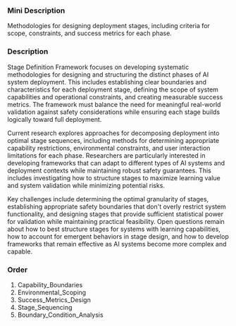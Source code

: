 ### Mini Description

Methodologies for designing deployment stages, including criteria for scope, constraints, and success metrics for each phase.

### Description

Stage Definition Framework focuses on developing systematic methodologies for designing and structuring the distinct phases of AI system deployment. This includes establishing clear boundaries and characteristics for each deployment stage, defining the scope of system capabilities and operational constraints, and creating measurable success metrics. The framework must balance the need for meaningful real-world validation against safety considerations while ensuring each stage builds logically toward full deployment.

Current research explores approaches for decomposing deployment into optimal stage sequences, including methods for determining appropriate capability restrictions, environmental constraints, and user interaction limitations for each phase. Researchers are particularly interested in developing frameworks that can adapt to different types of AI systems and deployment contexts while maintaining robust safety guarantees. This includes investigating how to structure stages to maximize learning value and system validation while minimizing potential risks.

Key challenges include determining the optimal granularity of stages, establishing appropriate safety boundaries that don't overly restrict system functionality, and designing stages that provide sufficient statistical power for validation while maintaining practical feasibility. Open questions remain about how to best structure stages for systems with learning capabilities, how to account for emergent behaviors in stage design, and how to develop frameworks that remain effective as AI systems become more complex and capable.

### Order

1. Capability_Boundaries
2. Environmental_Scoping
3. Success_Metrics_Design
4. Stage_Sequencing
5. Boundary_Condition_Analysis
